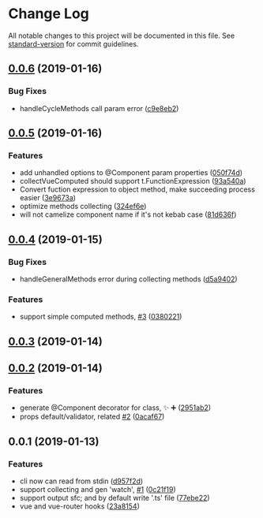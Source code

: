 # Change Log

All notable changes to this project will be documented in this file. See [standard-version](https://github.com/conventional-changelog/standard-version) for commit guidelines.

<a name="0.0.6"></a>
## [0.0.6](https://github.com/hikerpig/vue-classify/compare/v0.0.5...v0.0.6) (2019-01-16)


### Bug Fixes

* handleCycleMethods call param error ([c9e8eb2](https://github.com/hikerpig/vue-classify/commit/c9e8eb2))



<a name="0.0.5"></a>
## [0.0.5](https://gitlab.bestminr.com/fe/vue-classify/compare/v0.0.4...v0.0.5) (2019-01-16)


### Features

* add unhandled options to @Component param properties ([050f74d](https://gitlab.bestminr.com/fe/vue-classify/commit/050f74d))
* collectVueComputed should support t.FunctionExpression ([93a540a](https://gitlab.bestminr.com/fe/vue-classify/commit/93a540a))
* Convert fuction expression to object method, make succeeding process easier ([3e9673a](https://gitlab.bestminr.com/fe/vue-classify/commit/3e9673a))
* optimize methods collecting ([324ef6e](https://gitlab.bestminr.com/fe/vue-classify/commit/324ef6e))
* will not camelize component name if it's not kebab case ([81d636f](https://gitlab.bestminr.com/fe/vue-classify/commit/81d636f))



<a name="0.0.4"></a>
## [0.0.4](https://gitlab.bestminr.com/fe/vue-classify/compare/v0.0.3...v0.0.4) (2019-01-15)


### Bug Fixes

* handleGeneralMethods error during collecting methods ([d5a9402](https://gitlab.bestminr.com/fe/vue-classify/commit/d5a9402))


### Features

* support simple computed methods, [#3](https://gitlab.bestminr.com/fe/vue-classify/issues/3) ([0380221](https://gitlab.bestminr.com/fe/vue-classify/commit/0380221))



<a name="0.0.3"></a>
## [0.0.3](https://gitlab.bestminr.com/fe/vue-classify/compare/v0.0.2...v0.0.3) (2019-01-14)



<a name="0.0.2"></a>
## [0.0.2](https://gitlab.bestminr.com/fe/vue-classify/compare/v0.0.1...v0.0.2) (2019-01-14)


### Features

* generate @Component decorator for class, :sparkles: :heavy_plus_sign: ([2951ab2](https://gitlab.bestminr.com/fe/vue-classify/commit/2951ab2))
* props default/validator, related [#2](https://gitlab.bestminr.com/fe/vue-classify/issues/2) ([0acaf67](https://gitlab.bestminr.com/fe/vue-classify/commit/0acaf67))



<a name="0.0.1"></a>
## 0.0.1 (2019-01-13)


### Features

* cli now can read from stdin ([d957f2d](https://gitlab.bestminr.com/fe/vue-classify/commit/d957f2d))
* support collecting and gen 'watch', [#1](https://gitlab.bestminr.com/fe/vue-classify/issues/1) ([0c21f19](https://gitlab.bestminr.com/fe/vue-classify/commit/0c21f19))
* support output sfc; and by default write '.ts' file ([77ebe22](https://gitlab.bestminr.com/fe/vue-classify/commit/77ebe22))
* vue and vue-router hooks ([23a8154](https://gitlab.bestminr.com/fe/vue-classify/commit/23a8154))
